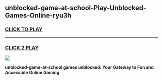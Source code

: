 
## unblocked-game-at-school-Play-Unblocked-Games-Online-ryu3h
<h3>
<a href="https://premium76.site?title=unblocked-game-at-school&ref=24A">CLICK TO PLAY</a></h3>
<hr>

<h3>
<a href="https://premium76.site?title=unblocked-game-at-school&ref=24A">CLICK 2 PLAY</a>
  
</h3>

<a href="https://premium76.site?title=unblocked-game-at-school&ref=24A"><img src="https://clearcache.store/games.png"></a>


**unblocked-game-at-school games unblocked: Your Gateway to Fun and Accessible Online Gaming**
